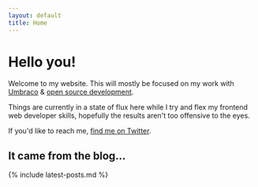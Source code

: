 ```yaml
---
layout: default
title: Home
---
```


# Hello you!
Welcome to my website. This will mostly be focused on my work with <a href="https://umbraco.com/" target="_blank" rel="external">Umbraco</a> & <a href="https://github.com/jamiepollock" target="_blank" rel="external">open source development</a>.

Things are currently in a state of flux here while I try and flex my frontend web developer skills, hopefully the results aren't too offensive to the eyes.

If you'd like to reach me, [find me on Twitter](https://www.twitter.com/jamiepollock).

## It came from the blog...
{% include latest-posts.md %}

